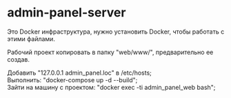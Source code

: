 # admin-panel-server
Это Docker инфраструктура, нужно установить Docker, чтобы работать с этими файлами.

Рабочий проект копировать в папку "web/www/", предварительно ее создав.

Добавить "127.0.0.1 admin_panel.loc" в /etc/hosts;  
Выполнить: "docker-compose up -d --build";  
Зайти на машину с проектом: "docker exec -ti admin_panel_web bash";  

